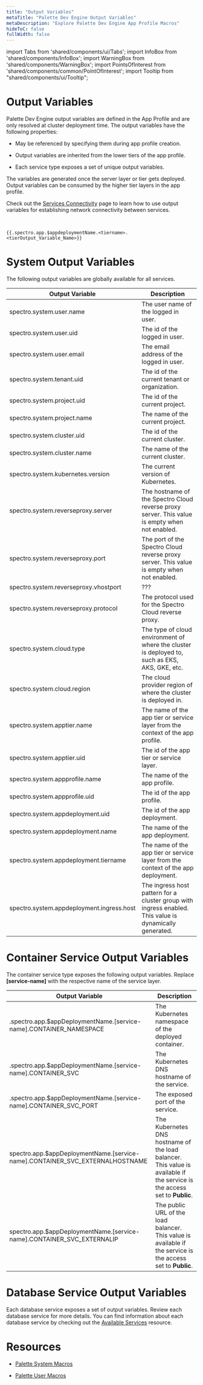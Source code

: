 ```yaml
---
title: "Output Variables"
metaTitle: "Palette Dev Engine Output Variables"
metaDescription: "Explore Palette Dev Engine App Profile Macros"
hideToC: false
fullWidth: false
---
```


import Tabs from 'shared/components/ui/Tabs';
import InfoBox from 'shared/components/InfoBox';
import WarningBox from 'shared/components/WarningBox';
import PointsOfInterest from 'shared/components/common/PointOfInterest';
import Tooltip from "shared/components/ui/Tooltip";


# Output Variables

Palette Dev Engine output variables are defined in the App Profile and are only resolved at cluster deployment time. The output variables have the following properties:

* May be referenced by specifying them during app profile creation.

* Output variables are inherited from the lower tiers of the app profile.

* Each service type exposes a set of unique output variables. 



The variables are generated once the server layer or tier gets deployed. Output variables can be consumed by the higher tier layers in the app profile. 

Check out the [Services Connectivity](/devx/app-profile/services/connectivity) page to learn how to use output variables for establishing network connectivity between services.


<br /> 


```
{{.spectro.app.$appdeploymentName.<tiername>.<tierOutput_Variable_Name>}}
```

# System Output Variables

The following output variables are globally available for all services.

| Output Variable | Description |
| --- | --- |
| spectro.system.user.name | The user name of the logged in user. |
| spectro.system.user.uid | The id of the logged in user.|
| spectro.system.user.email | The email address of the logged in user. |
| spectro.system.tenant.uid | The id of the current tenant or organization. |
| spectro.system.project.uid | The id of the current project. |
| spectro.system.project.name | The name of the current project. |
| spectro.system.cluster.uid |  The id of the current cluster. |
| spectro.system.cluster.name | The name of the current cluster. |
| spectro.system.kubernetes.version | The current version of Kubernetes. |
| spectro.system.reverseproxy.server | The hostname of the Spectro Cloud reverse proxy server. This value is empty when not enabled. |
| spectro.system.reverseproxy.port | The port of the Spectro Cloud reverse proxy server. This value is empty when not enabled. |
| spectro.system.reverseproxy.vhostport | ??? |
| spectro.system.reverseproxy.protocol | The protocol used for the Spectro Cloud reverse proxy. |
| spectro.system.cloud.type | The type of cloud environment of where the cluster is deployed to, such as EKS, AKS, GKE, etc. |
| spectro.system.cloud.region |  The cloud provider region of where the cluster is deployed in.|
| spectro.system.apptier.name | The name of the app tier or service layer from the context of the app profile. |
| spectro.system.apptier.uid | The id of the app tier or service layer. |
| spectro.system.appprofile.name | The name of the app profile. |
| spectro.system.appprofile.uid |  The  id of the app profile. |
| spectro.system.appdeployment.uid | The id of the app deployment.  |
| spectro.system.appdeployment.name | The name of the app deployment. |
| spectro.system.appdeployment.tiername | The name of the app tier or service layer from the context of the app deployment. |
| spectro.system.appdeployment.ingress.host | The ingress host pattern for a cluster group with ingress enabled. This value is dynamically generated. |

# Container Service Output Variables

The container service type exposes the following output variables. Replace **[service-name]** with the respective name of the service layer.

| Output Variable | Description |
| --- | --- |
| .spectro.app.$appDeploymentName.[service-name].CONTAINER_NAMESPACE | The Kubernetes namespace of the deployed container.  |
|.spectro.app.$appDeploymentName.[service-name].CONTAINER_SVC  | The Kubernetes DNS hostname of the service. |
|.spectro.app.$appDeploymentName.[service-name].CONTAINER_SVC_PORT  | The exposed port of the service. |
| spectro.app.$appDeploymentName.[service-name].CONTAINER_SVC_EXTERNALHOSTNAME| The Kubernetes DNS hostname of the load balancer. This value is available if the service is the access set to **Public**. |
|spectro.app.$appDeploymentName.[service-name].CONTAINER_SVC_EXTERNALIP| The public URL of the load balancer. This value is available if the service is the access set to **Public**.|

# Database Service Output Variables

Each database service exposes a set of output variables. Review each database service for more details. You can find information about each database service by checking out the [Available Services](/devx/app-profile/services/service-listings) resource.

# Resources

* [Palette System Macros](/registries-and-packs/pack-constraints#packmacros)

* [Palette User Macros](/clusters/cluster-management/macros#overview)
<br />
